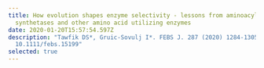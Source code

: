 ```yaml
---
title: How evolution shapes enzyme selectivity - lessons from aminoacyl-tRNA
  synthetases and other amino acid utilizing enzymes
date: 2020-01-20T15:57:54.597Z
description: "Tawfik DS*, Gruic-Sovulj I*. FEBS J. 287 (2020) 1284-1305. doi:
  10.1111/febs.15199"
selected: true
---
```

